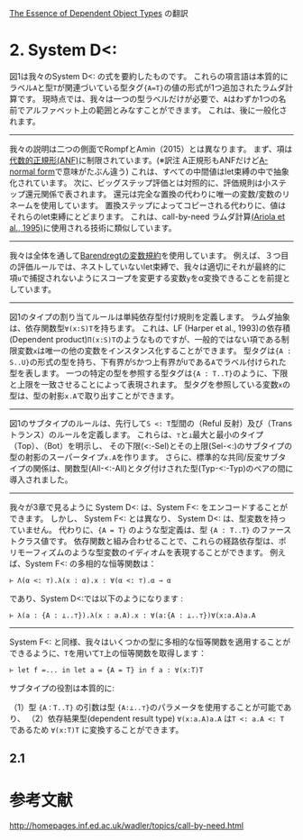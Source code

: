 [The Essence of Dependent Object Types](https://infoscience.epfl.ch/record/215280/files/paper_1.pdf) の翻訳

# 2. System D<:

図1は我々のSystem D<: の式を要約したものです。
これらの項言語は本質的にラベル`A`と型`T`が関連づいている型タグ`{A=T}`の値の形式が1つ追加されたラムダ計算です。
現時点では、我々は一つの型ラベルだけが必要で、`A`はわずか1つの名前でアルファベット上の範囲とみなすことができます。
これは、後に一般化されます。

----

我々の説明は二つの側面でRompfとAmin（2015）とは異なります。
まず、項は[代数的正規形(ANF)](https://en.wikipedia.org/wiki/Algebraic_normal_form "Algebraic normal form")に制限されています。(※訳注 A正規形もANFだけど[A-normal form](https://en.wikipedia.org/wiki/A-normal_form "A-normal form")で意味がたぶん違う)
これは、すべての中間値はlet束縛の中で抽象化されています。
次に、ビッグステップ評価とは対照的に、評価規則は小ステップ還元関係で表されます。
還元は完全な置換の代わりに唯一の変数/変数のリネームを使用しています。
置換ステップによってコピーされる代わりに、値はそれらのlet束縛にとどまります。
これは、call-by-need ラムダ計算[(Ariola et al., 1995)](https://pdfs.semanticscholar.org/2c7d/7e94298797ab0b9fb4ce6df957474da65b6b.pdf)に使用される技術に類似しています。

----
我々は全体を通して[Barendregtの変数規約](http://www21.in.tum.de/~berghofe/papers/CADE2007.pdf "Barendregt’s Variable Convention")を使用しています。
例えば、３つ目の評価ルールでは、ネストしていないlet束縛で、我々は適切にそれが最終的に項`u`で捕捉されないようにスコープを変更する変数`y`をα変換できることを前提としています。

----

図1のタイプの割り当てルールは単純依存型付け規則を定義します。
ラムダ抽象は、依存関数型`∀(x:S)T`を持ちます。
これは、LF (Harper et al., 1993)の依存積(Dependent product)`Π(x:S)T`のようなものですが、一般的ではない項である制限変数`x`は唯一の他の変数をインスタンス化することができます。
型タグは`{A : S..U}`の形式の型を持ち、下有界が`S`かつ上有界が`U`である`A`でラベル付けられた型を表します。
一つの特定の型を参照する型タグは`{A : T..T}`のように、下限と上限を一致させることによって表現されます。
型タグを参照している変数`x`の型は、型の射影`x.A`で取り出すことができます。

----

図1のサブタイプのルールは、先行して`S <: T`型間の（Reful 反射）及び（Trans トランス）のルールを定義します。
これらは、`⊤`と`⊥`最大と最小のタイプ（Top）、（Bot）を明示し、
その下限(<:-Sel)とその上限(Sel-<:)のサブタイプの型の射影のスーパータイプ`x.A`を作ります。
さらに、標準的な共同/反変サブタイプの関係は、関数型(All-<:-All)とタグ付けされた型(Typ-<:-Typ)のペアの間に導入されました。

----

我々が3章で見るように System D<: は、System F<: をエンコードすることができます。
しかし、 System F<: とは異なり、 System D<: は、型変数を持っていません。
代わりに、`{A = T}` のような型定義は、型 `{A : T..T}` のファーストクラス値です。
依存関数と組み合わせることで、これらの経路依存型は、ポリモーフィズムのような型変数のイディオムを表現することができます。
例えば、System F<: の多相的な恒等関数は：

	⊢ Λ(α <: ⊤).λ(x : α).x : ∀(α <: ⊤).α → α

であり、System D<:では以下のようになります :


	⊢ λ(a : {A : ⊥..⊤}).λ(x : a.A).x : ∀(a:{A : ⊥..⊤})∀(x:a.A)a.A

-----

System F<: と同様、我々はいくつかの型に多相的な恒等関数を適用することができるように、`T`を用いて`T`上の恒等関数を取得します：

	⊢ let f =... in let a = {A = T} in f a : ∀(x:T)T

サブタイプの役割は本質的に:

（1）型 `{A：T..T}` の引数は型 `{A:⊥..⊤}`のパラメータを使用することが可能であり、
（2）依存結果型(dependent result type) `∀(x:a.A)a.A` は`T <: a.A <: T` であるため `∀(x:T)T` に変換することができます。

## 2.1 

# 参考文献

http://homepages.inf.ed.ac.uk/wadler/topics/call-by-need.html
